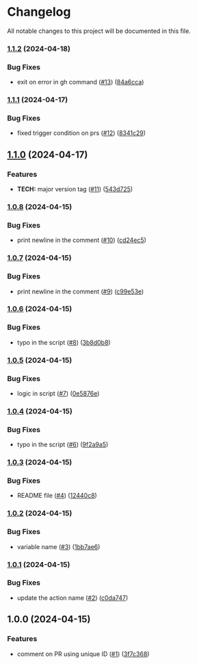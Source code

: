 # Changelog

All notable changes to this project will be documented in this file.

### [1.1.2](https://github.com/hey-car/action-pr-comment/compare/v1.1.1...v1.1.2) (2024-04-18)


### Bug Fixes

* exit on error in gh command ([#13](https://github.com/hey-car/action-pr-comment/issues/13)) ([84a6cca](https://github.com/hey-car/action-pr-comment/commit/84a6cca6ce13fc8494e010b63ef962335357d7ef))

### [1.1.1](https://github.com/hey-car/action-pr-comment/compare/v1.1.0...v1.1.1) (2024-04-17)


### Bug Fixes

* fixed trigger condition on prs ([#12](https://github.com/hey-car/action-pr-comment/issues/12)) ([8341c29](https://github.com/hey-car/action-pr-comment/commit/8341c2921a660b20318a1a57ac7a4a12d3619263))

## [1.1.0](https://github.com/hey-car/action-pr-comment/compare/v1.0.8...v1.1.0) (2024-04-17)


### Features

* **TECH:** major version tag ([#11](https://github.com/hey-car/action-pr-comment/issues/11)) ([543d725](https://github.com/hey-car/action-pr-comment/commit/543d725c7eafb861901e064d5840934ec3a206ca))

### [1.0.8](https://github.com/hey-car/action-pr-comment/compare/v1.0.7...v1.0.8) (2024-04-15)


### Bug Fixes

* print newline in the comment ([#10](https://github.com/hey-car/action-pr-comment/issues/10)) ([cd24ec5](https://github.com/hey-car/action-pr-comment/commit/cd24ec5f4d4e936cffd903862d274af43a6fb641))

### [1.0.7](https://github.com/hey-car/action-pr-comment/compare/v1.0.6...v1.0.7) (2024-04-15)


### Bug Fixes

* print newline in the comment ([#9](https://github.com/hey-car/action-pr-comment/issues/9)) ([c99e53e](https://github.com/hey-car/action-pr-comment/commit/c99e53e8cf2f366334d3dc0cd8c7eab8b2716939))

### [1.0.6](https://github.com/hey-car/action-pr-comment/compare/v1.0.5...v1.0.6) (2024-04-15)


### Bug Fixes

* typo in the script ([#8](https://github.com/hey-car/action-pr-comment/issues/8)) ([3b8d0b8](https://github.com/hey-car/action-pr-comment/commit/3b8d0b88d713649b4efedb59855cf8473c65fd7e))

### [1.0.5](https://github.com/hey-car/action-pr-comment/compare/v1.0.4...v1.0.5) (2024-04-15)


### Bug Fixes

* logic in script ([#7](https://github.com/hey-car/action-pr-comment/issues/7)) ([0e5876e](https://github.com/hey-car/action-pr-comment/commit/0e5876e2d5b2d47571bb4df7bfda61894981302c))

### [1.0.4](https://github.com/hey-car/action-pr-comment/compare/v1.0.3...v1.0.4) (2024-04-15)


### Bug Fixes

* typo in the script ([#6](https://github.com/hey-car/action-pr-comment/issues/6)) ([9f2a9a5](https://github.com/hey-car/action-pr-comment/commit/9f2a9a5af70ec17494415e8c162c6f0f5b7791bb))

### [1.0.3](https://github.com/hey-car/action-pr-comment/compare/v1.0.2...v1.0.3) (2024-04-15)


### Bug Fixes

* README file ([#4](https://github.com/hey-car/action-pr-comment/issues/4)) ([12440c8](https://github.com/hey-car/action-pr-comment/commit/12440c8f81786d3cacec4cd71f82e7f9f021d142))

### [1.0.2](https://github.com/hey-car/action-pr-comment/compare/v1.0.1...v1.0.2) (2024-04-15)


### Bug Fixes

* variable name ([#3](https://github.com/hey-car/action-pr-comment/issues/3)) ([1bb7ae6](https://github.com/hey-car/action-pr-comment/commit/1bb7ae616baa6a31d99c84ac854c39d8ab4446df))

### [1.0.1](https://github.com/hey-car/action-pr-comment/compare/v1.0.0...v1.0.1) (2024-04-15)


### Bug Fixes

* update the action name ([#2](https://github.com/hey-car/action-pr-comment/issues/2)) ([c0da747](https://github.com/hey-car/action-pr-comment/commit/c0da747f392440adb2907560add544d917dda24d))

## 1.0.0 (2024-04-15)


### Features

* comment on PR using unique ID ([#1](https://github.com/hey-car/action-pr-comment/issues/1)) ([3f7c368](https://github.com/hey-car/action-pr-comment/commit/3f7c368816c31246c14ab555d30365e081bad828))
